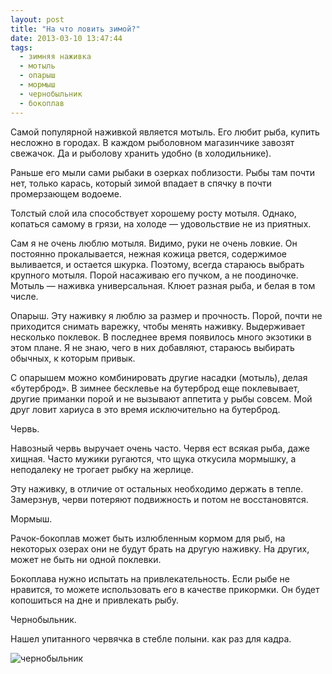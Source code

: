 ```yaml
---
layout: post
title: "На что ловить зимой?"
date: 2013-03-10 13:47:44
tags:
  - зимняя наживка
  - мотыль
  - опарыш
  - мормыш
  - чернобыльник
  - бокоплав
---
```

Самой популярной наживкой является мотыль. Его любит рыба, купить
несложно в городах. В каждом рыболовном магазинчике завозят свежачок. Да
и рыболову хранить удобно (в холодильнике).

Раньше его мыли сами рыбаки в озерках поблизости. Рыбы там почти нет,
только карась, который зимой впадает в спячку в почти промерзающем
водоеме.

Толстый слой ила способствует хорошему росту мотыля. Однако, копаться
самому в грязи, на холоде — удовольствие не из приятных.

Сам я не очень люблю мотыля. Видимо, руки не очень ловкие. Он постоянно
прокалывается, нежная кожица рвется, содержимое выливается, и остается
шкурка. Поэтому, всегда стараюсь выбрать крупного мотыля. Порой
насаживаю его пучком, а не поодиночке. Мотыль — наживка универсальная.
Клюет разная рыба, и белая в том числе.

Опарыш. Эту наживку я люблю за размер и прочность. Порой, почти не
приходится снимать варежку, чтобы менять наживку. Выдерживает несколько
поклевок. В последнее время появилось много экзотики в этом плане. Я не
знаю, чего в них добавляют, стараюсь выбирать обычных, к которым привык.

С опарышем можно комбинировать другие насадки (мотыль), делая
«бутерброд». В зимнее бесклевье на бутерброд еще поклевывает, другие
приманки порой и не вызывают аппетита у рыбы совсем. Мой друг ловит
хариуса в это время исключительно на бутерброд.

Червь.

Навозный червь выручает очень часто. Червя ест всякая рыба, даже хищная.
Часто мужики ругаются, что щука откусила мормышку, а неподалеку не
трогает рыбку на жерлице.

Эту наживку, в отличие от остальных необходимо держать в тепле.
Замерзнув, черви потеряют подвижность и потом не восстановятся.

Мормыш.

Рачок-бокоплав может быть излюбленным кормом для рыб, на некоторых
озерах они не будут брать на другую наживку. На других, может не быть ни
одной поклевки.

Бокоплава нужно испытать на привлекательность. Если рыбе не нравится, то
можете использовать его в качестве прикормки. Он будет копошиться на дне
и привлекать рыбу.

Чернобыльник.

Нашел упитанного червячка в стебле полыни. как раз для кадра.

![чернобыльник](http://fishingguru.ru/uploads/images/00/00/01/2013/04/21/33daa0.jpg)

